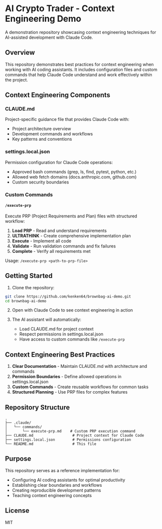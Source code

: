 # AI Crypto Trader - Context Engineering Demo

A demonstration repository showcasing context engineering techniques for AI-assisted development with Claude Code.

## Overview

This repository demonstrates best practices for context engineering when working with AI coding assistants. It includes configuration files and custom commands that help Claude Code understand and work effectively within the project.

## Context Engineering Components

### CLAUDE.md
Project-specific guidance file that provides Claude Code with:
- Project architecture overview
- Development commands and workflows
- Key patterns and conventions

### settings.local.json
Permission configuration for Claude Code operations:
- Approved bash commands (grep, ls, find, pytest, python, etc.)
- Allowed web fetch domains (docs.anthropic.com, github.com)
- Custom security boundaries

### Custom Commands

#### `/execute-prp`
Execute PRP (Project Requirements and Plan) files with structured workflow:
1. **Load PRP** - Read and understand requirements
2. **ULTRATHINK** - Create comprehensive implementation plan
3. **Execute** - Implement all code
4. **Validate** - Run validation commands and fix failures
5. **Complete** - Verify all requirements met

Usage: `/execute-prp <path-to-prp-file>`

## Getting Started

1. Clone the repository:
```bash
git clone https://github.com/kenken64/brownbag-ai-demo.git
cd brownbag-ai-demo
```

2. Open with Claude Code to see context engineering in action

3. The AI assistant will automatically:
   - Load CLAUDE.md for project context
   - Respect permissions in settings.local.json
   - Have access to custom commands like `/execute-prp`

## Context Engineering Best Practices

1. **Clear Documentation** - Maintain CLAUDE.md with architecture and commands
2. **Permission Boundaries** - Define allowed operations in settings.local.json
3. **Custom Commands** - Create reusable workflows for common tasks
4. **Structured Planning** - Use PRP files for complex features

## Repository Structure

```
.
├── .claude/
│   └── commands/
│       └── execute-prp.md    # Custom PRP execution command
├── CLAUDE.md                  # Project context for Claude Code
├── settings.local.json        # Permissions configuration
└── README.md                  # This file
```

## Purpose

This repository serves as a reference implementation for:
- Configuring AI coding assistants for optimal productivity
- Establishing clear boundaries and workflows
- Creating reproducible development patterns
- Teaching context engineering concepts

## License

MIT